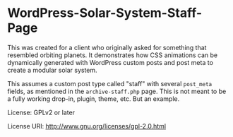 WordPress-Solar-System-Staff-Page
=================================

This was created for a client who originally asked for something that resembled orbiting planets. It demonstrates how CSS animations can be dynamically generated with WordPress custom posts and post meta to create a modular solar system.

This assumes a custom post type called "staff" with several `post_meta` fields, as mentioned in the `archive-staff.php` page. This is not meant to be a fully working drop-in, plugin, theme, etc. But an example.

License: GPLv2 or later

License URI: http://www.gnu.org/licenses/gpl-2.0.html

